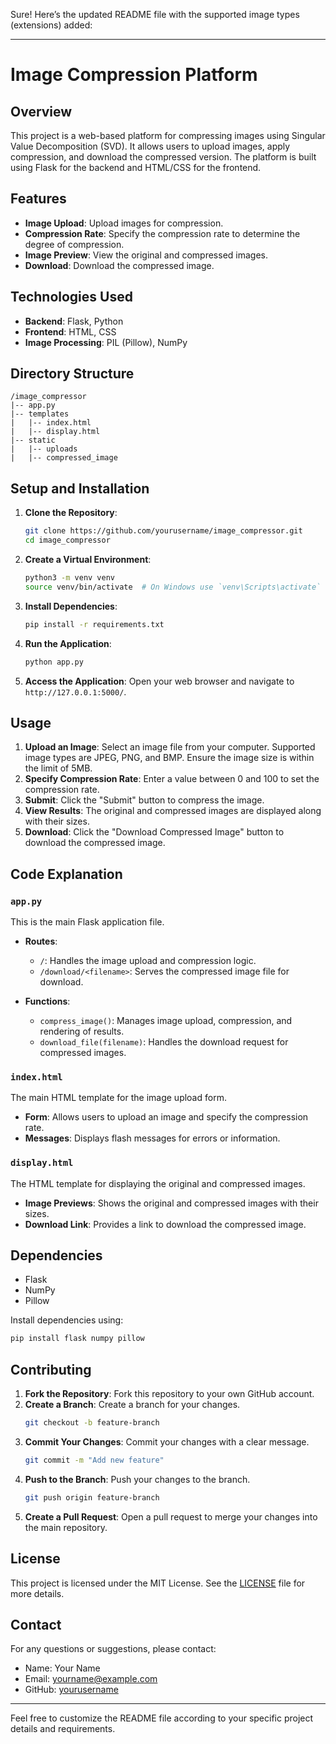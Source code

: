 Sure! Here’s the updated README file with the supported image types (extensions) added:

---

# Image Compression Platform

## Overview

This project is a web-based platform for compressing images using Singular Value Decomposition (SVD). It allows users to upload images, apply compression, and download the compressed version. The platform is built using Flask for the backend and HTML/CSS for the frontend.

## Features

- **Image Upload**: Upload images for compression.
- **Compression Rate**: Specify the compression rate to determine the degree of compression.
- **Image Preview**: View the original and compressed images.
- **Download**: Download the compressed image.

## Technologies Used

- **Backend**: Flask, Python
- **Frontend**: HTML, CSS
- **Image Processing**: PIL (Pillow), NumPy

## Directory Structure

```
/image_compressor
|-- app.py
|-- templates
|   |-- index.html
|   |-- display.html
|-- static
|   |-- uploads
|   |-- compressed_image
```

## Setup and Installation

1. **Clone the Repository**:
   ```bash
   git clone https://github.com/yourusername/image_compressor.git
   cd image_compressor
   ```

2. **Create a Virtual Environment**:
   ```bash
   python3 -m venv venv
   source venv/bin/activate  # On Windows use `venv\Scripts\activate`
   ```

3. **Install Dependencies**:
   ```bash
   pip install -r requirements.txt
   ```

4. **Run the Application**:
   ```bash
   python app.py
   ```

5. **Access the Application**:
   Open your web browser and navigate to `http://127.0.0.1:5000/`.

## Usage

1. **Upload an Image**: Select an image file from your computer. Supported image types are JPEG, PNG, and BMP. Ensure the image size is within the limit of 5MB.
2. **Specify Compression Rate**: Enter a value between 0 and 100 to set the compression rate.
3. **Submit**: Click the "Submit" button to compress the image.
4. **View Results**: The original and compressed images are displayed along with their sizes.
5. **Download**: Click the "Download Compressed Image" button to download the compressed image.

## Code Explanation

### `app.py`

This is the main Flask application file.

- **Routes**:
  - `/`: Handles the image upload and compression logic.
  - `/download/<filename>`: Serves the compressed image file for download.

- **Functions**:
  - `compress_image()`: Manages image upload, compression, and rendering of results.
  - `download_file(filename)`: Handles the download request for compressed images.

### `index.html`

The main HTML template for the image upload form.

- **Form**: Allows users to upload an image and specify the compression rate.
- **Messages**: Displays flash messages for errors or information.

### `display.html`

The HTML template for displaying the original and compressed images.

- **Image Previews**: Shows the original and compressed images with their sizes.
- **Download Link**: Provides a link to download the compressed image.

## Dependencies

- Flask
- NumPy
- Pillow

Install dependencies using:
```bash
pip install flask numpy pillow
```

## Contributing

1. **Fork the Repository**: Fork this repository to your own GitHub account.
2. **Create a Branch**: Create a branch for your changes.
   ```bash
   git checkout -b feature-branch
   ```
3. **Commit Your Changes**: Commit your changes with a clear message.
   ```bash
   git commit -m "Add new feature"
   ```
4. **Push to the Branch**: Push your changes to the branch.
   ```bash
   git push origin feature-branch
   ```
5. **Create a Pull Request**: Open a pull request to merge your changes into the main repository.

## License

This project is licensed under the MIT License. See the [LICENSE](LICENSE) file for more details.

## Contact

For any questions or suggestions, please contact:

- Name: Your Name
- Email: yourname@example.com
- GitHub: [yourusername](https://github.com/yourusername)

---

Feel free to customize the README file according to your specific project details and requirements.

